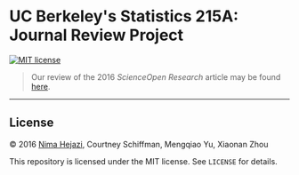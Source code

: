 # UC Berkeley's Statistics 215A: Journal Review Project

[![MIT license](http://img.shields.io/badge/license-MIT-brightgreen.svg)](http://opensource.org/licenses/MIT)

> Our review of the 2016 _ScienceOpen Research_ article may be found
> [here](http://nimahejazi.org/stat215a-journal-review).

---

## License

&copy; 2016 [Nima Hejazi](http://nimahejazi.org), Courtney Schiffman, Mengqiao
Yu, Xiaonan Zhou

This repository is licensed under the MIT license. See `LICENSE` for details.
